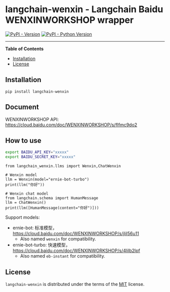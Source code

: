 # langchain-wenxin - Langchain Baidu WENXINWORKSHOP wrapper

[![PyPI - Version](https://img.shields.io/pypi/v/langchain-wenxin.svg)](https://pypi.org/project/langchain-wenxin)
[![PyPI - Python Version](https://img.shields.io/pypi/pyversions/langchain-wenxin.svg)](https://pypi.org/project/langchain-wenxin)

-----

**Table of Contents**

- [Installation](#installation)
- [License](#license)

## Installation

```console
pip install langchain-wenxin
```

## Document

WENXINWORKSHOP API: <https://cloud.baidu.com/doc/WENXINWORKSHOP/s/flfmc9do2>

## How to use

```bash
export BAIDU_API_KEY="xxxxx"                            
export BAIDU_SECRET_KEY="xxxxx"
```

```python3
from langchain_wenxin.llms import Wenxin,ChatWenxin

# Wenxin model
llm = Wenxin(model="ernie-bot-turbo")
print(llm("你好"))

# Wenxin chat model
from langchain.schema import HumanMessage
llm = ChatWenxin()
print(llm([HumanMessage(content="你好")]))
```

Support models:

- ernie-bot: 标准模型，<https://cloud.baidu.com/doc/WENXINWORKSHOP/s/jlil56u11>
    - Also named `wenxin` for compatibility.
- ernie-bot-turbo: 快速模型，<https://cloud.baidu.com/doc/WENXINWORKSHOP/s/4lilb2lpf>
    - Also named `eb-instant` for compatibility.

## License

`langchain-wenxin` is distributed under the terms of the [MIT](https://spdx.org/licenses/MIT.html) license.
